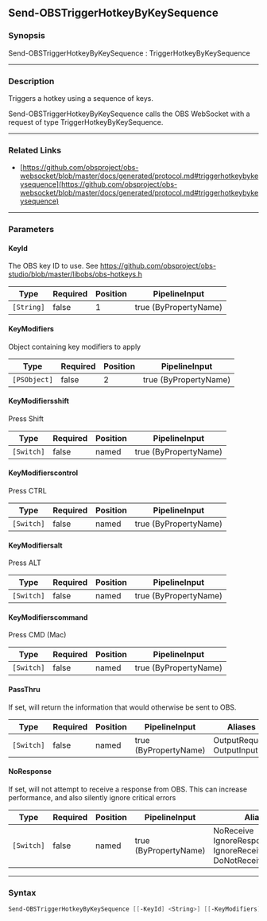 Send-OBSTriggerHotkeyByKeySequence
----------------------------------




### Synopsis
Send-OBSTriggerHotkeyByKeySequence : TriggerHotkeyByKeySequence



---


### Description

Triggers a hotkey using a sequence of keys.


Send-OBSTriggerHotkeyByKeySequence calls the OBS WebSocket with a request of type TriggerHotkeyByKeySequence.



---


### Related Links
* [https://github.com/obsproject/obs-websocket/blob/master/docs/generated/protocol.md#triggerhotkeybykeysequence](https://github.com/obsproject/obs-websocket/blob/master/docs/generated/protocol.md#triggerhotkeybykeysequence)





---


### Parameters
#### **KeyId**

The OBS key ID to use. See https://github.com/obsproject/obs-studio/blob/master/libobs/obs-hotkeys.h






|Type      |Required|Position|PipelineInput        |
|----------|--------|--------|---------------------|
|`[String]`|false   |1       |true (ByPropertyName)|



#### **KeyModifiers**

Object containing key modifiers to apply






|Type        |Required|Position|PipelineInput        |
|------------|--------|--------|---------------------|
|`[PSObject]`|false   |2       |true (ByPropertyName)|



#### **KeyModifiersshift**

Press Shift






|Type      |Required|Position|PipelineInput        |
|----------|--------|--------|---------------------|
|`[Switch]`|false   |named   |true (ByPropertyName)|



#### **KeyModifierscontrol**

Press CTRL






|Type      |Required|Position|PipelineInput        |
|----------|--------|--------|---------------------|
|`[Switch]`|false   |named   |true (ByPropertyName)|



#### **KeyModifiersalt**

Press ALT






|Type      |Required|Position|PipelineInput        |
|----------|--------|--------|---------------------|
|`[Switch]`|false   |named   |true (ByPropertyName)|



#### **KeyModifierscommand**

Press CMD (Mac)






|Type      |Required|Position|PipelineInput        |
|----------|--------|--------|---------------------|
|`[Switch]`|false   |named   |true (ByPropertyName)|



#### **PassThru**

If set, will return the information that would otherwise be sent to OBS.






|Type      |Required|Position|PipelineInput        |Aliases                      |
|----------|--------|--------|---------------------|-----------------------------|
|`[Switch]`|false   |named   |true (ByPropertyName)|OutputRequest<br/>OutputInput|



#### **NoResponse**

If set, will not attempt to receive a response from OBS.
This can increase performance, and also silently ignore critical errors






|Type      |Required|Position|PipelineInput        |Aliases                                                                |
|----------|--------|--------|---------------------|-----------------------------------------------------------------------|
|`[Switch]`|false   |named   |true (ByPropertyName)|NoReceive<br/>IgnoreResponse<br/>IgnoreReceive<br/>DoNotReceiveResponse|





---


### Syntax
```PowerShell
Send-OBSTriggerHotkeyByKeySequence [[-KeyId] <String>] [[-KeyModifiers] <PSObject>] [-KeyModifiersshift] [-KeyModifierscontrol] [-KeyModifiersalt] [-KeyModifierscommand] [-PassThru] [-NoResponse] [<CommonParameters>]
```
